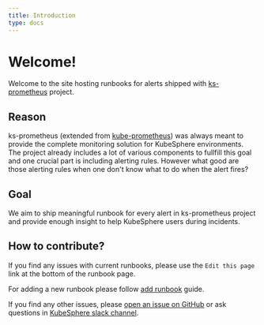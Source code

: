 ```yaml
---
title: Introduction
type: docs
---
```


# Welcome!

Welcome to the site hosting runbooks for alerts shipped with
[ks-prometheus](https://github.com/kubesphere/ks-prometheus) project.

## Reason

ks-prometheus (extended from [kube-prometheus](https://github.com/prometheus-operator/kube-prometheus)) was always meant to provide the complete monitoring solution for KubeSphere environments. The project
already includes a lot of various components to fullfill this goal and one crucial part is including alerting rules.
However what good are those alerting rules when one don't know what to do when the alert fires?

## Goal

We aim to ship meaningful runbook for every alert in ks-prometheus project and provide enough insight to help
KubeSphere users during incidents.

## How to contribute?

If you find any issues with current runbooks, please use the `Edit this page` link at the bottom of the runbook page.

For adding a new runbook please follow [add runbook](/docs/add-runbook) guide.

If you find any other issues, please [open an issue on GitHub](https://github.com/kubesphere/alert-runbooks/issues/new)
or ask questions in [KubeSphere slack channel](https://kubesphere.slack.com/).
